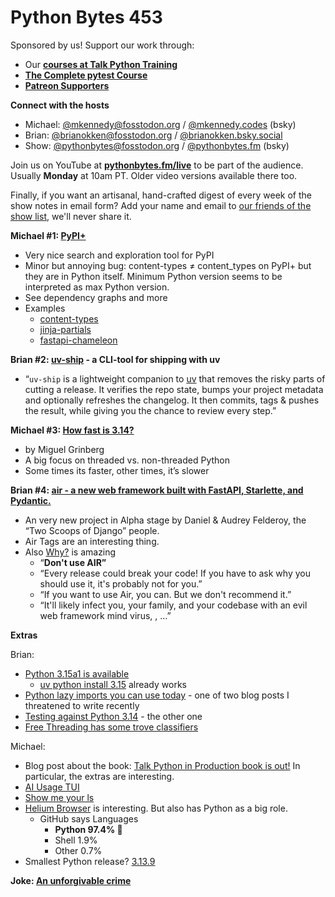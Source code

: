 # Python Bytes 453

Sponsored by us! Support our work through:

- Our [**courses at Talk Python Training**](https://training.talkpython.fm/)
- [**The Complete pytest Course**](https://courses.pythontest.com/p/the-complete-pytest-course)
- [**Patreon Supporters**](https://www.patreon.com/pythonbytes)

**Connect with the hosts**

- Michael: [@mkennedy@fosstodon.org](https://fosstodon.org/@mkennedy) / [@mkennedy.codes](https://bsky.app/profile/mkennedy.codes) (bsky)
- Brian: [@brianokken@fosstodon.org](https://fosstodon.org/@brianokken) / [@brianokken.bsky.social](https://bsky.app/profile/brianokken.bsky.social)
- Show: [@pythonbytes@fosstodon.org](https://fosstodon.org/@pythonbytes) / [@pythonbytes.fm](https://bsky.app/profile/pythonbytes.fm) (bsky)

Join us on YouTube at [**pythonbytes.fm/live**](https://pythonbytes.fm/stream/live) to be part of the audience. Usually **Monday** at 10am PT. Older video versions available there too.

Finally, if you want an artisanal, hand-crafted digest of every week of the show notes in email form? Add your name and email to [our friends of the show list](https://pythonbytes.fm/friends-of-the-show), we'll never share it.

**Michael #1: [PyPI+](https://pypiplus.com)**

- Very nice search and exploration tool for PyPI
- Minor but annoying bug: content-types ≠ content_types on PyPI+ but they are in Python itself. Minimum Python version seems to be interpreted as max Python version.
- See dependency graphs and more
- Examples
  - [content-types](https://pypiplus.com/project/content-types/0.3.0/)
  - [jinja-partials](https://pypiplus.com/project/jinja_partials/0.3.0/)
  - [fastapi-chameleon](https://pypiplus.com/project/fastapi_chameleon/0.1.17/)

**Brian #2: [uv-ship](https://github.com/floRaths/uv-ship) - a CLI-tool for shipping with uv**

- “`uv-ship` is a lightweight companion to [uv](https://docs.astral.sh/uv/) that removes the risky parts of cutting a release. It verifies the repo state, bumps your project metadata and optionally refreshes the changelog. It then commits, tags & pushes the result, while giving you the chance to review every step.”

**Michael #3: [How fast is 3.14?](https://blog.miguelgrinberg.com/post/python-3-14-is-here-how-fast-is-it)**

- by Miguel Grinberg
- A big focus on threaded vs. non-threaded Python
- Some times its faster, other times, it’s slower

**Brian #4: [air - a new web framework built with FastAPI, Starlette, and Pydantic.](https://github.com/feldroy/air)**

- An very new project in Alpha stage by Daniel & Audrey Felderoy, the “Two Scoops of Django” people.
- Air Tags are an interesting thing.
- Also [Why?](https://feldroy.github.io/air/why/) is amazing
  - “**Don't use AIR”**
  - “Every release could break your code! If you have to ask why you should use it, it's probably not for you.”
  - “If you want to use Air, you can. But we don't recommend it.”
  - “It'll likely infect you, your family, and your codebase with an evil web framework mind virus, , …”

**Extras**

Brian:

- [Python 3.15a1 is available](https://discuss.python.org/t/python-3-15-alpha-1/104358?u=hugovk)
  - [uv python install 3.15](https://github.com/astral-sh/uv/releases/tag/0.9.3) already works
- [Python lazy imports you can use today](https://pythontest.com/python-lazy-imports-now/) - one of two blog posts I threatened to write recently
- [Testing against Python 3.14](https://pythontest.com/testing-with-python-3-14) - the other one
- [Free Threading has some trove classifiers](https://pythontest.com/testing-with-python-3-14/#supporting-314t--free-threaded-python)

Michael:

- Blog post about the book: [Talk Python in Production book is out!](https://mkennedy.codes/posts/talk-python-in-production-book-is-out/) In particular, the extras are interesting.
- [AI Usage TUI](https://github.com/mikeckennedy/aiusage)
- [Show me your ls](https://mkennedy.codes/posts/show-me-your-ls/)
- [Helium Browser](https://helium.computer) is interesting. But also has Python as a big role.
  - GitHub says Languages
    - **Python 97.4%     👀**
    - Shell 1.9%
    - Other 0.7%
- Smallest Python release? [3.13.9](https://docs.python.org/release/3.13.9/whatsnew/changelog.html#python-3-13-9)

**Joke: [An unforgivable crime](https://x.com/itsfoss2/status/1973983885005324607?s=12)**

